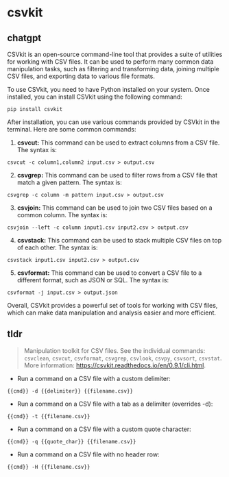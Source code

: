 # csvkit 
## chatgpt 
CSVkit is an open-source command-line tool that provides a suite of utilities for working with CSV files. It can be used to perform many common data manipulation tasks, such as filtering and transforming data, joining multiple CSV files, and exporting data to various file formats.

To use CSVkit, you need to have Python installed on your system. Once installed, you can install CSVkit using the following command:

```
pip install csvkit
```

After installation, you can use various commands provided by CSVkit in the terminal. Here are some common commands:

1. **csvcut:** This command can be used to extract columns from a CSV file. The syntax is:

```
csvcut -c column1,column2 input.csv > output.csv
```

2. **csvgrep:** This command can be used to filter rows from a CSV file that match a given pattern. The syntax is:

```
csvgrep -c column -m pattern input.csv > output.csv
```

3. **csvjoin:** This command can be used to join two CSV files based on a common column. The syntax is:

```
csvjoin --left -c column input1.csv input2.csv > output.csv
```

4. **csvstack:** This command can be used to stack multiple CSV files on top of each other. The syntax is:

```
csvstack input1.csv input2.csv > output.csv
```

5. **csvformat:** This command can be used to convert a CSV file to a different format, such as JSON or SQL. The syntax is:

```
csvformat -j input.csv > output.json
```

Overall, CSVkit provides a powerful set of tools for working with CSV files, which can make data manipulation and analysis easier and more efficient. 

## tldr 
 
> Manipulation toolkit for CSV files.
> See the individual commands: `csvclean`, `csvcut`, `csvformat`, `csvgrep`, `csvlook`, `csvpy`, `csvsort`, `csvstat`.
> More information: <https://csvkit.readthedocs.io/en/0.9.1/cli.html>.

- Run a command on a CSV file with a custom delimiter:

`{{cmd}} -d {{delimiter}} {{filename.csv}}`

- Run a command on a CSV file with a tab as a delimiter (overrides -d):

`{{cmd}} -t {{filename.csv}}`

- Run a command on a CSV file with a custom quote character:

`{{cmd}} -q {{quote_char}} {{filename.csv}}`

- Run a command on a CSV file with no header row:

`{{cmd}} -H {{filename.csv}}`
